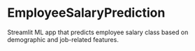 # EmployeeSalaryPrediction
Streamlit ML app that predicts employee salary class based on demographic and job-related features.
